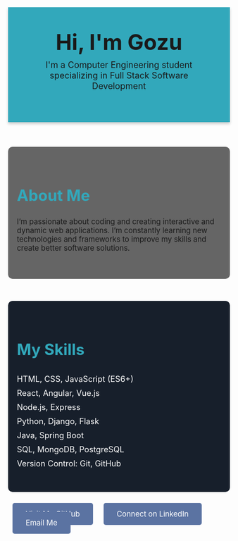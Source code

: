 
<header style="padding: 50px; background-color: #32A8BB; box-shadow: 0 4px 6px rgba(0, 0, 0, 0.2);">
    <h1 style="font-size: 3.5em; margin: 0; animation: fadeIn 2s ease-in-out;">Hi, I'm Gozu</h1>
    <p style="font-size: 1.4em; margin-top: 10px; animation: fadeIn 2s ease-in-out 1s;">I'm a Computer Engineering student specializing in Full Stack Software Development</p>
</header>

<div class="about" style="padding: 40px 20px; background-color: rgba(0, 0, 0, 0.6); margin-top: 30px; border-radius: 10px;">
    <h2 style="font-size: 2.5em; color: #32A8BB;">About Me</h2>
    <p style="font-size: 1.2em; max-width: 700px; margin: 20px auto;">I’m passionate about coding and creating interactive and dynamic web applications. I’m constantly learning new technologies and frameworks to improve my skills and create better software solutions.</p>
</div>

<div class="skills" style="background-color: #171F2B; padding: 40px 20px; border-radius: 10px; margin-top: 50px;">
    <h3 style="font-size: 2.5em; color: #32A8BB;">My Skills</h3>
    <ul style="list-style-type: none; padding: 0;">
        <li style="font-size: 1.3em; margin: 10px 0; color: #fff;">HTML, CSS, JavaScript (ES6+)</li>
        <li style="font-size: 1.3em; margin: 10px 0; color: #fff;">React, Angular, Vue.js</li>
        <li style="font-size: 1.3em; margin: 10px 0; color: #fff;">Node.js, Express</li>
        <li style="font-size: 1.3em; margin: 10px 0; color: #fff;">Python, Django, Flask</li>
        <li style="font-size: 1.3em; margin: 10px 0; color: #fff;">Java, Spring Boot</li>
        <li style="font-size: 1.3em; margin: 10px 0; color: #fff;">SQL, MongoDB, PostgreSQL</li>
        <li style="font-size: 1.3em; margin: 10px 0; color: #fff;">Version Control: Git, GitHub</li>
    </ul>
</div>

<div class="social-links" style="margin-top: 40px;">
    <a href="https://github.com/gozu" target="_blank" style="text-decoration: none; color: #fff; background-color: #5B73A2; padding: 15px 30px; margin: 10px; border-radius: 5px; font-size: 1.2em; transition: 0.3s;">Visit My GitHub</a>
    <a href="https://www.linkedin.com/in/gozu" target="_blank" style="text-decoration: none; color: #fff; background-color: #5B73A2; padding: 15px 30px; margin: 10px; border-radius: 5px; font-size: 1.2em; transition: 0.3s;">Connect on LinkedIn</a>
    <a href="mailto:gozu@example.com" target="_blank" style="text-decoration: none; color: #fff; background-color: #5B73A2; padding: 15px 30px; margin: 10px; border-radius: 5px; font-size: 1.2em; transition: 0.3s;">Email Me</a>
</div>
